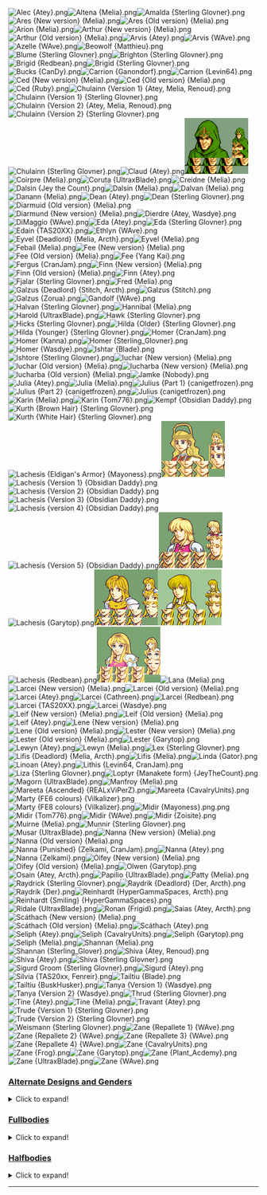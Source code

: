 ![Alec {Atey}.png](https://raw.githubusercontent.com/Klokinator/FE-Repo/main/Portrait%20Repository/FE04-5%20Mugs%20(Genealogy%20of%20the%20Holy%20War,%20Thracia%20776)/Alec%20%7BAtey%7D.png "Alec {Atey}.png")![Altena {Melia}.png](https://raw.githubusercontent.com/Klokinator/FE-Repo/main/Portrait%20Repository/FE04-5%20Mugs%20(Genealogy%20of%20the%20Holy%20War,%20Thracia%20776)/Altena%20%7BMelia%7D.png "Altena {Melia}.png")![Amalda {Sterling Glovner}.png](https://raw.githubusercontent.com/Klokinator/FE-Repo/main/Portrait%20Repository/FE04-5%20Mugs%20(Genealogy%20of%20the%20Holy%20War,%20Thracia%20776)/Amalda%20%7BSterling%20Glovner%7D.png "Amalda {Sterling Glovner}.png")![Ares {New version} {Melia}.png](https://raw.githubusercontent.com/Klokinator/FE-Repo/main/Portrait%20Repository/FE04-5%20Mugs%20(Genealogy%20of%20the%20Holy%20War,%20Thracia%20776)/Ares%20(New%20version)%20%7BMelia%7D.png "Ares {New version} {Melia}.png")![Ares {Old version} {Melia}.png](https://raw.githubusercontent.com/Klokinator/FE-Repo/main/Portrait%20Repository/FE04-5%20Mugs%20(Genealogy%20of%20the%20Holy%20War,%20Thracia%20776)/Ares%20(Old%20version)%20%7BMelia%7D.png "Ares {Old version} {Melia}.png")![Arion {Melia}.png](https://raw.githubusercontent.com/Klokinator/FE-Repo/main/Portrait%20Repository/FE04-5%20Mugs%20(Genealogy%20of%20the%20Holy%20War,%20Thracia%20776)/Arion%20%7BMelia%7D.png "Arion {Melia}.png")![Arthur {New version} {Melia}.png](https://raw.githubusercontent.com/Klokinator/FE-Repo/main/Portrait%20Repository/FE04-5%20Mugs%20(Genealogy%20of%20the%20Holy%20War,%20Thracia%20776)/Arthur%20(New%20version)%20%7BMelia%7D.png "Arthur {New version} {Melia}.png")![Arthur {Old version} {Melia}.png](https://raw.githubusercontent.com/Klokinator/FE-Repo/main/Portrait%20Repository/FE04-5%20Mugs%20(Genealogy%20of%20the%20Holy%20War,%20Thracia%20776)/Arthur%20(Old%20version)%20%7BMelia%7D.png "Arthur {Old version} {Melia}.png")![Arvis {Atey}.png](https://raw.githubusercontent.com/Klokinator/FE-Repo/main/Portrait%20Repository/FE04-5%20Mugs%20(Genealogy%20of%20the%20Holy%20War,%20Thracia%20776)/Arvis%20%7BAtey%7D.png "Arvis {Atey}.png")![Arvis {WAve}.png](https://raw.githubusercontent.com/Klokinator/FE-Repo/main/Portrait%20Repository/FE04-5%20Mugs%20(Genealogy%20of%20the%20Holy%20War,%20Thracia%20776)/Arvis%20%7BWAve%7D.png "Arvis {WAve}.png")![Azelle {WAve}.png](https://raw.githubusercontent.com/Klokinator/FE-Repo/main/Portrait%20Repository/FE04-5%20Mugs%20(Genealogy%20of%20the%20Holy%20War,%20Thracia%20776)/Azelle%20%7BWAve%7D.png "Azelle {WAve}.png")![Beowolf {Matthieu}.png](https://raw.githubusercontent.com/Klokinator/FE-Repo/main/Portrait%20Repository/FE04-5%20Mugs%20(Genealogy%20of%20the%20Holy%20War,%20Thracia%20776)/Beowolf%20%7BMatthieu%7D.png "Beowolf {Matthieu}.png")![Blume {Sterling Glovner}.png](https://raw.githubusercontent.com/Klokinator/FE-Repo/main/Portrait%20Repository/FE04-5%20Mugs%20(Genealogy%20of%20the%20Holy%20War,%20Thracia%20776)/Blume%20%7BSterling%20Glovner%7D.png "Blume {Sterling Glovner}.png")![Brighton {Sterling Glovner}.png](https://raw.githubusercontent.com/Klokinator/FE-Repo/main/Portrait%20Repository/FE04-5%20Mugs%20(Genealogy%20of%20the%20Holy%20War,%20Thracia%20776)/Brighton%20%7BSterling%20Glovner%7D.png "Brighton {Sterling Glovner}.png")![Brigid {Redbean}.png](https://raw.githubusercontent.com/Klokinator/FE-Repo/main/Portrait%20Repository/FE04-5%20Mugs%20(Genealogy%20of%20the%20Holy%20War,%20Thracia%20776)/Brigid%20%7BRedbean%7D.png "Brigid {Redbean}.png")![Brigid {Sterling Glovner}.png](https://raw.githubusercontent.com/Klokinator/FE-Repo/main/Portrait%20Repository/FE04-5%20Mugs%20(Genealogy%20of%20the%20Holy%20War,%20Thracia%20776)/Brigid%20%7BSterling%20Glovner%7D.png "Brigid {Sterling Glovner}.png")![Bucks {CanDy}.png](https://raw.githubusercontent.com/Klokinator/FE-Repo/main/Portrait%20Repository/FE04-5%20Mugs%20(Genealogy%20of%20the%20Holy%20War,%20Thracia%20776)/Bucks%20%7BCanDy%7D.png "Bucks {CanDy}.png")![Carrion {Ganondorf}.png](https://raw.githubusercontent.com/Klokinator/FE-Repo/main/Portrait%20Repository/FE04-5%20Mugs%20(Genealogy%20of%20the%20Holy%20War,%20Thracia%20776)/Carrion%20%7BGanondorf%7D.png "Carrion {Ganondorf}.png")![Carrion {Levin64}.png](https://raw.githubusercontent.com/Klokinator/FE-Repo/main/Portrait%20Repository/FE04-5%20Mugs%20(Genealogy%20of%20the%20Holy%20War,%20Thracia%20776)/Carrion%20%7BLevin64%7D.png "Carrion {Levin64}.png")![Ced {New version} {Melia}.png](https://raw.githubusercontent.com/Klokinator/FE-Repo/main/Portrait%20Repository/FE04-5%20Mugs%20(Genealogy%20of%20the%20Holy%20War,%20Thracia%20776)/Ced%20(New%20version)%20%7BMelia%7D.png "Ced {New version} {Melia}.png")![Ced {Old version} {Melia}.png](https://raw.githubusercontent.com/Klokinator/FE-Repo/main/Portrait%20Repository/FE04-5%20Mugs%20(Genealogy%20of%20the%20Holy%20War,%20Thracia%20776)/Ced%20(Old%20version)%20%7BMelia%7D.png "Ced {Old version} {Melia}.png")![Ced {Ruby}.png](https://raw.githubusercontent.com/Klokinator/FE-Repo/main/Portrait%20Repository/FE04-5%20Mugs%20(Genealogy%20of%20the%20Holy%20War,%20Thracia%20776)/Ced%20%7BRuby%7D.png "Ced {Ruby}.png")![Chulainn {Version 1} {Atey, Melia, Renoud}.png](https://raw.githubusercontent.com/Klokinator/FE-Repo/main/Portrait%20Repository/FE04-5%20Mugs%20(Genealogy%20of%20the%20Holy%20War,%20Thracia%20776)/Chulainn%20(Version%201)%20%7BAtey,%20Melia,%20Renoud%7D.png "Chulainn {Version 1} {Atey, Melia, Renoud}.png")![Chulainn {Version 1} {Sterling Glovner}.png](https://raw.githubusercontent.com/Klokinator/FE-Repo/main/Portrait%20Repository/FE04-5%20Mugs%20(Genealogy%20of%20the%20Holy%20War,%20Thracia%20776)/Chulainn%20(Version%201)%20%7BSterling%20Glovner%7D.png "Chulainn {Version 1} {Sterling Glovner}.png")![Chulainn {Version 2} {Atey, Melia, Renoud}.png](https://raw.githubusercontent.com/Klokinator/FE-Repo/main/Portrait%20Repository/FE04-5%20Mugs%20(Genealogy%20of%20the%20Holy%20War,%20Thracia%20776)/Chulainn%20(Version%202)%20%7BAtey,%20Melia,%20Renoud%7D.png "Chulainn {Version 2} {Atey, Melia, Renoud}.png")![Chulainn {Version 2} {Sterling Glovner}.png](https://raw.githubusercontent.com/Klokinator/FE-Repo/main/Portrait%20Repository/FE04-5%20Mugs%20(Genealogy%20of%20the%20Holy%20War,%20Thracia%20776)/Chulainn%20(Version%202)%20%7BSterling%20Glovner%7D.png "Chulainn {Version 2} {Sterling Glovner}.png")![Chulainn {Sterling Glovner}.png](https://raw.githubusercontent.com/Klokinator/FE-Repo/main/Portrait%20Repository/FE04-5%20Mugs%20(Genealogy%20of%20the%20Holy%20War,%20Thracia%20776)/Chulainn%20%7BSterling%20Glovner%7D.png "Chulainn {Sterling Glovner}.png")![Claud {Atey}.png](https://raw.githubusercontent.com/Klokinator/FE-Repo/main/Portrait%20Repository/FE04-5%20Mugs%20(Genealogy%20of%20the%20Holy%20War,%20Thracia%20776)/Claud%20%7BAtey%7D.png "Claud {Atey}.png")![Codda {Norikins}.png](https://raw.githubusercontent.com/Klokinator/FE-Repo/main/Portrait%20Repository/FE04-5%20Mugs%20(Genealogy%20of%20the%20Holy%20War,%20Thracia%20776)/Codda%20%7BNorikins%7D.png "Codda {Norikins}.png")![Coirpre {Melia}.png](https://raw.githubusercontent.com/Klokinator/FE-Repo/main/Portrait%20Repository/FE04-5%20Mugs%20(Genealogy%20of%20the%20Holy%20War,%20Thracia%20776)/Coirpre%20%7BMelia%7D.png "Coirpre {Melia}.png")![Coruta {UltraxBlade}.png](https://raw.githubusercontent.com/Klokinator/FE-Repo/main/Portrait%20Repository/FE04-5%20Mugs%20(Genealogy%20of%20the%20Holy%20War,%20Thracia%20776)/Coruta%20%7BUltraxBlade%7D.png "Coruta {UltraxBlade}.png")![Creidne {Melia}.png](https://raw.githubusercontent.com/Klokinator/FE-Repo/main/Portrait%20Repository/FE04-5%20Mugs%20(Genealogy%20of%20the%20Holy%20War,%20Thracia%20776)/Creidne%20%7BMelia%7D.png "Creidne {Melia}.png")![Dalsin {Jey the Count}.png](https://raw.githubusercontent.com/Klokinator/FE-Repo/main/Portrait%20Repository/FE04-5%20Mugs%20(Genealogy%20of%20the%20Holy%20War,%20Thracia%20776)/Dalsin%20%7BJey%20the%20Count%7D.png "Dalsin {Jey the Count}.png")![Dalsin {Melia}.png](https://raw.githubusercontent.com/Klokinator/FE-Repo/main/Portrait%20Repository/FE04-5%20Mugs%20(Genealogy%20of%20the%20Holy%20War,%20Thracia%20776)/Dalsin%20%7BMelia%7D.png "Dalsin {Melia}.png")![Dalvan {Melia}.png](https://raw.githubusercontent.com/Klokinator/FE-Repo/main/Portrait%20Repository/FE04-5%20Mugs%20(Genealogy%20of%20the%20Holy%20War,%20Thracia%20776)/Dalvan%20%7BMelia%7D.png "Dalvan {Melia}.png")![Danann {Melia}.png](https://raw.githubusercontent.com/Klokinator/FE-Repo/main/Portrait%20Repository/FE04-5%20Mugs%20(Genealogy%20of%20the%20Holy%20War,%20Thracia%20776)/Danann%20%7BMelia%7D.png "Danann {Melia}.png")![Dean {Atey}.png](https://raw.githubusercontent.com/Klokinator/FE-Repo/main/Portrait%20Repository/FE04-5%20Mugs%20(Genealogy%20of%20the%20Holy%20War,%20Thracia%20776)/Dean%20%7BAtey%7D.png "Dean {Atey}.png")![Dean {Sterling Glovner}.png](https://raw.githubusercontent.com/Klokinator/FE-Repo/main/Portrait%20Repository/FE04-5%20Mugs%20(Genealogy%20of%20the%20Holy%20War,%20Thracia%20776)/Dean%20%7BSterling%20Glovner%7D.png "Dean {Sterling Glovner}.png")![Diarmuid {Old version} {Melia}.png](https://raw.githubusercontent.com/Klokinator/FE-Repo/main/Portrait%20Repository/FE04-5%20Mugs%20(Genealogy%20of%20the%20Holy%20War,%20Thracia%20776)/Diarmuid%20(Old%20version)%20%7BMelia%7D.png "Diarmuid {Old version} {Melia}.png")![Diarmund {New version} {Melia}.png](https://raw.githubusercontent.com/Klokinator/FE-Repo/main/Portrait%20Repository/FE04-5%20Mugs%20(Genealogy%20of%20the%20Holy%20War,%20Thracia%20776)/Diarmund%20(New%20version)%20%7BMelia%7D.png "Diarmund {New version} {Melia}.png")![Dierdre {Atey, Wasdye}.png](https://raw.githubusercontent.com/Klokinator/FE-Repo/main/Portrait%20Repository/FE04-5%20Mugs%20(Genealogy%20of%20the%20Holy%20War,%20Thracia%20776)/Dierdre%20%7BAtey,%20Wasdye%7D.png "Dierdre {Atey, Wasdye}.png")![DiMaggio {WAve}.png](https://raw.githubusercontent.com/Klokinator/FE-Repo/main/Portrait%20Repository/FE04-5%20Mugs%20(Genealogy%20of%20the%20Holy%20War,%20Thracia%20776)/DiMaggio%20%7BWAve%7D.png "DiMaggio {WAve}.png")![Eda {Atey}.png](https://raw.githubusercontent.com/Klokinator/FE-Repo/main/Portrait%20Repository/FE04-5%20Mugs%20(Genealogy%20of%20the%20Holy%20War,%20Thracia%20776)/Eda%20%7BAtey%7D.png "Eda {Atey}.png")![Eda {Sterling Glovner}.png](https://raw.githubusercontent.com/Klokinator/FE-Repo/main/Portrait%20Repository/FE04-5%20Mugs%20(Genealogy%20of%20the%20Holy%20War,%20Thracia%20776)/Eda%20%7BSterling%20Glovner%7D.png "Eda {Sterling Glovner}.png")![Edain {TAS20XX}.png](https://raw.githubusercontent.com/Klokinator/FE-Repo/main/Portrait%20Repository/FE04-5%20Mugs%20(Genealogy%20of%20the%20Holy%20War,%20Thracia%20776)/Edain%20%7BTAS20XX%7D.png "Edain {TAS20XX}.png")![Ethlyn {WAve}.png](https://raw.githubusercontent.com/Klokinator/FE-Repo/main/Portrait%20Repository/FE04-5%20Mugs%20(Genealogy%20of%20the%20Holy%20War,%20Thracia%20776)/Ethlyn%20%7BWAve%7D.png "Ethlyn {WAve}.png")![Eyvel {Deadlord} {Melia, Arcth}.png](https://raw.githubusercontent.com/Klokinator/FE-Repo/main/Portrait%20Repository/FE04-5%20Mugs%20(Genealogy%20of%20the%20Holy%20War,%20Thracia%20776)/Eyvel%20(Deadlord)%20%7BMelia,%20Arcth%7D.png "Eyvel {Deadlord} {Melia, Arcth}.png")![Eyvel {Melia}.png](https://raw.githubusercontent.com/Klokinator/FE-Repo/main/Portrait%20Repository/FE04-5%20Mugs%20(Genealogy%20of%20the%20Holy%20War,%20Thracia%20776)/Eyvel%20%7BMelia%7D.png "Eyvel {Melia}.png")![Febail {Melia}.png](https://raw.githubusercontent.com/Klokinator/FE-Repo/main/Portrait%20Repository/FE04-5%20Mugs%20(Genealogy%20of%20the%20Holy%20War,%20Thracia%20776)/Febail%20%7BMelia%7D.png "Febail {Melia}.png")![Fee {New version} {Melia}.png](https://raw.githubusercontent.com/Klokinator/FE-Repo/main/Portrait%20Repository/FE04-5%20Mugs%20(Genealogy%20of%20the%20Holy%20War,%20Thracia%20776)/Fee%20(New%20version)%20%7BMelia%7D.png "Fee {New version} {Melia}.png")![Fee {Old version} {Melia}.png](https://raw.githubusercontent.com/Klokinator/FE-Repo/main/Portrait%20Repository/FE04-5%20Mugs%20(Genealogy%20of%20the%20Holy%20War,%20Thracia%20776)/Fee%20(Old%20version)%20%7BMelia%7D.png "Fee {Old version} {Melia}.png")![Fee {Yang Kai}.png](https://raw.githubusercontent.com/Klokinator/FE-Repo/main/Portrait%20Repository/FE04-5%20Mugs%20(Genealogy%20of%20the%20Holy%20War,%20Thracia%20776)/Fee%20%7BYang%20Kai%7D.png "Fee {Yang Kai}.png")![Fergus {CranJam}.png](https://raw.githubusercontent.com/Klokinator/FE-Repo/main/Portrait%20Repository/FE04-5%20Mugs%20(Genealogy%20of%20the%20Holy%20War,%20Thracia%20776)/Fergus%20%7BCranJam%7D.png "Fergus {CranJam}.png")![Finn {New version} {Melia}.png](https://raw.githubusercontent.com/Klokinator/FE-Repo/main/Portrait%20Repository/FE04-5%20Mugs%20(Genealogy%20of%20the%20Holy%20War,%20Thracia%20776)/Finn%20(New%20version)%20%7BMelia%7D.png "Finn {New version} {Melia}.png")![Finn {Old version} {Melia}.png](https://raw.githubusercontent.com/Klokinator/FE-Repo/main/Portrait%20Repository/FE04-5%20Mugs%20(Genealogy%20of%20the%20Holy%20War,%20Thracia%20776)/Finn%20(Old%20version)%20%7BMelia%7D.png "Finn {Old version} {Melia}.png")![Finn {Atey}.png](https://raw.githubusercontent.com/Klokinator/FE-Repo/main/Portrait%20Repository/FE04-5%20Mugs%20(Genealogy%20of%20the%20Holy%20War,%20Thracia%20776)/Finn%20%7BAtey%7D.png "Finn {Atey}.png")![Fjalar {Sterling Glovner}.png](https://raw.githubusercontent.com/Klokinator/FE-Repo/main/Portrait%20Repository/FE04-5%20Mugs%20(Genealogy%20of%20the%20Holy%20War,%20Thracia%20776)/Fjalar%20%7BSterling%20Glovner%7D.png "Fjalar {Sterling Glovner}.png")![Fred {Melia}.png](https://raw.githubusercontent.com/Klokinator/FE-Repo/main/Portrait%20Repository/FE04-5%20Mugs%20(Genealogy%20of%20the%20Holy%20War,%20Thracia%20776)/Fred%20%7BMelia%7D.png "Fred {Melia}.png")![Galzus {Deadlord} {Stitch, Arcth}.png](https://raw.githubusercontent.com/Klokinator/FE-Repo/main/Portrait%20Repository/FE04-5%20Mugs%20(Genealogy%20of%20the%20Holy%20War,%20Thracia%20776)/Galzus%20(Deadlord)%20%7BStitch,%20Arcth%7D.png "Galzus {Deadlord} {Stitch, Arcth}.png")![Galzus {Stitch}.png](https://raw.githubusercontent.com/Klokinator/FE-Repo/main/Portrait%20Repository/FE04-5%20Mugs%20(Genealogy%20of%20the%20Holy%20War,%20Thracia%20776)/Galzus%20%7BStitch%7D.png "Galzus {Stitch}.png")![Galzus {Zorua}.png](https://raw.githubusercontent.com/Klokinator/FE-Repo/main/Portrait%20Repository/FE04-5%20Mugs%20(Genealogy%20of%20the%20Holy%20War,%20Thracia%20776)/Galzus%20%7BZorua%7D.png "Galzus {Zorua}.png")![Gandolf {WAve}.png](https://raw.githubusercontent.com/Klokinator/FE-Repo/main/Portrait%20Repository/FE04-5%20Mugs%20(Genealogy%20of%20the%20Holy%20War,%20Thracia%20776)/Gandolf%20%7BWAve%7D.png "Gandolf {WAve}.png")![Halvan {Sterling Glovner}.png](https://raw.githubusercontent.com/Klokinator/FE-Repo/main/Portrait%20Repository/FE04-5%20Mugs%20(Genealogy%20of%20the%20Holy%20War,%20Thracia%20776)/Halvan%20%7BSterling%20Glovner%7D.png "Halvan {Sterling Glovner}.png")![Hannibal {Melia}.png](https://raw.githubusercontent.com/Klokinator/FE-Repo/main/Portrait%20Repository/FE04-5%20Mugs%20(Genealogy%20of%20the%20Holy%20War,%20Thracia%20776)/Hannibal%20%7BMelia%7D.png "Hannibal {Melia}.png")![Harold {UltraxBlade}.png](https://raw.githubusercontent.com/Klokinator/FE-Repo/main/Portrait%20Repository/FE04-5%20Mugs%20(Genealogy%20of%20the%20Holy%20War,%20Thracia%20776)/Harold%20%7BUltraxBlade%7D.png "Harold {UltraxBlade}.png")![Hawk {Sterling Glovner}.png](https://raw.githubusercontent.com/Klokinator/FE-Repo/main/Portrait%20Repository/FE04-5%20Mugs%20(Genealogy%20of%20the%20Holy%20War,%20Thracia%20776)/Hawk%20%7BSterling%20Glovner%7D.png "Hawk {Sterling Glovner}.png")![Hicks {Sterling Glovner}.png](https://raw.githubusercontent.com/Klokinator/FE-Repo/main/Portrait%20Repository/FE04-5%20Mugs%20(Genealogy%20of%20the%20Holy%20War,%20Thracia%20776)/Hicks%20%7BSterling%20Glovner%7D.png "Hicks {Sterling Glovner}.png")![Hilda {Older} {Sterling Glovner}.png](https://raw.githubusercontent.com/Klokinator/FE-Repo/main/Portrait%20Repository/FE04-5%20Mugs%20(Genealogy%20of%20the%20Holy%20War,%20Thracia%20776)/Hilda%20(Older)%20%7BSterling%20Glovner%7D.png "Hilda {Older} {Sterling Glovner}.png")![Hilda {Younger} {Sterling Glovner}.png](https://raw.githubusercontent.com/Klokinator/FE-Repo/main/Portrait%20Repository/FE04-5%20Mugs%20(Genealogy%20of%20the%20Holy%20War,%20Thracia%20776)/Hilda%20(Younger)%20%7BSterling%20Glovner%7D.png "Hilda {Younger} {Sterling Glovner}.png")![Homer {CranJam}.png](https://raw.githubusercontent.com/Klokinator/FE-Repo/main/Portrait%20Repository/FE04-5%20Mugs%20(Genealogy%20of%20the%20Holy%20War,%20Thracia%20776)/Homer%20%7BCranJam%7D.png "Homer {CranJam}.png")![Homer {Kanna}.png](https://raw.githubusercontent.com/Klokinator/FE-Repo/main/Portrait%20Repository/FE04-5%20Mugs%20(Genealogy%20of%20the%20Holy%20War,%20Thracia%20776)/Homer%20%7BKanna%7D.png "Homer {Kanna}.png")![Homer {Sterling_Glovner}.png](https://raw.githubusercontent.com/Klokinator/FE-Repo/main/Portrait%20Repository/FE04-5%20Mugs%20(Genealogy%20of%20the%20Holy%20War,%20Thracia%20776)/Homer%20%7BSterling_Glovner%7D.png "Homer {Sterling_Glovner}.png")![Homer {Wasdye}.png](https://raw.githubusercontent.com/Klokinator/FE-Repo/main/Portrait%20Repository/FE04-5%20Mugs%20(Genealogy%20of%20the%20Holy%20War,%20Thracia%20776)/Homer%20%7BWasdye%7D.png "Homer {Wasdye}.png")![Ishtar {Blade}.png](https://raw.githubusercontent.com/Klokinator/FE-Repo/main/Portrait%20Repository/FE04-5%20Mugs%20(Genealogy%20of%20the%20Holy%20War,%20Thracia%20776)/Ishtar%20%7BBlade%7D.png "Ishtar {Blade}.png")![Ishtore {Sterling Glovner}.png](https://raw.githubusercontent.com/Klokinator/FE-Repo/main/Portrait%20Repository/FE04-5%20Mugs%20(Genealogy%20of%20the%20Holy%20War,%20Thracia%20776)/Ishtore%20%7BSterling%20Glovner%7D.png "Ishtore {Sterling Glovner}.png")![Iuchar {New version} {Melia}.png](https://raw.githubusercontent.com/Klokinator/FE-Repo/main/Portrait%20Repository/FE04-5%20Mugs%20(Genealogy%20of%20the%20Holy%20War,%20Thracia%20776)/Iuchar%20(New%20version)%20%7BMelia%7D.png "Iuchar {New version} {Melia}.png")![Iuchar {Old version} {Melia}.png](https://raw.githubusercontent.com/Klokinator/FE-Repo/main/Portrait%20Repository/FE04-5%20Mugs%20(Genealogy%20of%20the%20Holy%20War,%20Thracia%20776)/Iuchar%20(Old%20version)%20%7BMelia%7D.png "Iuchar {Old version} {Melia}.png")![Iucharba {New version} {Melia}.png](https://raw.githubusercontent.com/Klokinator/FE-Repo/main/Portrait%20Repository/FE04-5%20Mugs%20(Genealogy%20of%20the%20Holy%20War,%20Thracia%20776)/Iucharba%20(New%20version)%20%7BMelia%7D.png "Iucharba {New version} {Melia}.png")![Iucharba {Old version} {Melia}.png](https://raw.githubusercontent.com/Klokinator/FE-Repo/main/Portrait%20Repository/FE04-5%20Mugs%20(Genealogy%20of%20the%20Holy%20War,%20Thracia%20776)/Iucharba%20(Old%20version)%20%7BMelia%7D.png "Iucharba {Old version} {Melia}.png")![Jamke {Nobody}.png](https://raw.githubusercontent.com/Klokinator/FE-Repo/main/Portrait%20Repository/FE04-5%20Mugs%20(Genealogy%20of%20the%20Holy%20War,%20Thracia%20776)/Jamke%20%7BNobody%7D.png "Jamke {Nobody}.png")![Julia {Atey}.png](https://raw.githubusercontent.com/Klokinator/FE-Repo/main/Portrait%20Repository/FE04-5%20Mugs%20(Genealogy%20of%20the%20Holy%20War,%20Thracia%20776)/Julia%20%7BAtey%7D.png "Julia {Atey}.png")![Julia {Melia}.png](https://raw.githubusercontent.com/Klokinator/FE-Repo/main/Portrait%20Repository/FE04-5%20Mugs%20(Genealogy%20of%20the%20Holy%20War,%20Thracia%20776)/Julia%20%7BMelia%7D.png "Julia {Melia}.png")![Julius {Part 1} {canigetfrozen}.png](https://raw.githubusercontent.com/Klokinator/FE-Repo/main/Portrait%20Repository/FE04-5%20Mugs%20(Genealogy%20of%20the%20Holy%20War,%20Thracia%20776)/Julius%20(Part%201)%20%7Bcanigetfrozen%7D.png "Julius {Part 1} {canigetfrozen}.png")![Julius {Part 2} {canigetfrozen}.png](https://raw.githubusercontent.com/Klokinator/FE-Repo/main/Portrait%20Repository/FE04-5%20Mugs%20(Genealogy%20of%20the%20Holy%20War,%20Thracia%20776)/Julius%20(Part%202)%20%7Bcanigetfrozen%7D.png "Julius {Part 2} {canigetfrozen}.png")![Julius {canigetfrozen}.png](https://raw.githubusercontent.com/Klokinator/FE-Repo/main/Portrait%20Repository/FE04-5%20Mugs%20(Genealogy%20of%20the%20Holy%20War,%20Thracia%20776)/Julius%20%7Bcanigetfrozen%7D.png "Julius {canigetfrozen}.png")![Karin {Melia}.png](https://raw.githubusercontent.com/Klokinator/FE-Repo/main/Portrait%20Repository/FE04-5%20Mugs%20(Genealogy%20of%20the%20Holy%20War,%20Thracia%20776)/Karin%20%7BMelia%7D.png "Karin {Melia}.png")![Karin {Tom776}.png](https://raw.githubusercontent.com/Klokinator/FE-Repo/main/Portrait%20Repository/FE04-5%20Mugs%20(Genealogy%20of%20the%20Holy%20War,%20Thracia%20776)/Karin%20%7BTom776%7D.png "Karin {Tom776}.png")![Kempf {Obsidian Daddy}.png](https://raw.githubusercontent.com/Klokinator/FE-Repo/main/Portrait%20Repository/FE04-5%20Mugs%20(Genealogy%20of%20the%20Holy%20War,%20Thracia%20776)/Kempf%20%7BObsidian%20Daddy%7D.png "Kempf {Obsidian Daddy}.png")![Kurth {Brown Hair} {Sterling Glovner}.png](https://raw.githubusercontent.com/Klokinator/FE-Repo/main/Portrait%20Repository/FE04-5%20Mugs%20(Genealogy%20of%20the%20Holy%20War,%20Thracia%20776)/Kurth%20(Brown%20Hair)%20%7BSterling%20Glovner%7D.png "Kurth {Brown Hair} {Sterling Glovner}.png")![Kurth {White Hair} {Sterling Glovner}.png](https://raw.githubusercontent.com/Klokinator/FE-Repo/main/Portrait%20Repository/FE04-5%20Mugs%20(Genealogy%20of%20the%20Holy%20War,%20Thracia%20776)/Kurth%20(White%20Hair)%20%7BSterling%20Glovner%7D.png "Kurth {White Hair} {Sterling Glovner}.png")![Lachesis {Eldigan's Armor} {Mayoness}.png](https://raw.githubusercontent.com/Klokinator/FE-Repo/main/Portrait%20Repository/FE04-5%20Mugs%20(Genealogy%20of%20the%20Holy%20War,%20Thracia%20776)/Lachesis%20(Eldigan's%20Armor)%20%7BMayoness%7D.png "Lachesis {Eldigan's Armor} {Mayoness}.png")![Lachesis {fancy hair} {Frodo1990}.png](https://raw.githubusercontent.com/Klokinator/FE-Repo/main/Portrait%20Repository/FE04-5%20Mugs%20(Genealogy%20of%20the%20Holy%20War,%20Thracia%20776)/Lachesis%20(fancy%20hair)%20%7BFrodo1990%7D.png "Lachesis {fancy hair} {Frodo1990}.png")![Lachesis {Version 1} {Obsidian Daddy}.png](https://raw.githubusercontent.com/Klokinator/FE-Repo/main/Portrait%20Repository/FE04-5%20Mugs%20(Genealogy%20of%20the%20Holy%20War,%20Thracia%20776)/Lachesis%20(Version%201)%20%7BObsidian%20Daddy%7D.png "Lachesis {Version 1} {Obsidian Daddy}.png")![Lachesis {Version 2} {Obsidian Daddy}.png](https://raw.githubusercontent.com/Klokinator/FE-Repo/main/Portrait%20Repository/FE04-5%20Mugs%20(Genealogy%20of%20the%20Holy%20War,%20Thracia%20776)/Lachesis%20(Version%202)%20%7BObsidian%20Daddy%7D.png "Lachesis {Version 2} {Obsidian Daddy}.png")![Lachesis {Version 3} {Obsidian Daddy}.png](https://raw.githubusercontent.com/Klokinator/FE-Repo/main/Portrait%20Repository/FE04-5%20Mugs%20(Genealogy%20of%20the%20Holy%20War,%20Thracia%20776)/Lachesis%20(Version%203)%20%7BObsidian%20Daddy%7D.png "Lachesis {Version 3} {Obsidian Daddy}.png")![Lachesis {version 4} {Obsidian Daddy}.png](https://raw.githubusercontent.com/Klokinator/FE-Repo/main/Portrait%20Repository/FE04-5%20Mugs%20(Genealogy%20of%20the%20Holy%20War,%20Thracia%20776)/Lachesis%20(version%204)%20%7BObsidian%20Daddy%7D.png "Lachesis {version 4} {Obsidian Daddy}.png")![Lachesis {Version 5} {Obsidian Daddy}.png](https://raw.githubusercontent.com/Klokinator/FE-Repo/main/Portrait%20Repository/FE04-5%20Mugs%20(Genealogy%20of%20the%20Holy%20War,%20Thracia%20776)/Lachesis%20(Version%205)%20%7BObsidian%20Daddy%7D.png "Lachesis {Version 5} {Obsidian Daddy}.png")![Lachesis {CavalryUnits}.png](https://raw.githubusercontent.com/Klokinator/FE-Repo/main/Portrait%20Repository/FE04-5%20Mugs%20(Genealogy%20of%20the%20Holy%20War,%20Thracia%20776)/Lachesis%20%7BCavalryUnits%7D.png "Lachesis {CavalryUnits}.png")![Lachesis {Garytop}.png](https://raw.githubusercontent.com/Klokinator/FE-Repo/main/Portrait%20Repository/FE04-5%20Mugs%20(Genealogy%20of%20the%20Holy%20War,%20Thracia%20776)/Lachesis%20%7BGarytop%7D.png "Lachesis {Garytop}.png")![Lachesis {Markex133}.png](https://raw.githubusercontent.com/Klokinator/FE-Repo/main/Portrait%20Repository/FE04-5%20Mugs%20(Genealogy%20of%20the%20Holy%20War,%20Thracia%20776)/Lachesis%20%7BMarkex133%7D.png "Lachesis {Markex133}.png")![Lachesis {Mayoness}.png](https://raw.githubusercontent.com/Klokinator/FE-Repo/main/Portrait%20Repository/FE04-5%20Mugs%20(Genealogy%20of%20the%20Holy%20War,%20Thracia%20776)/Lachesis%20%7BMayoness%7D.png "Lachesis {Mayoness}.png")![Lachesis {Redbean}.png](https://raw.githubusercontent.com/Klokinator/FE-Repo/main/Portrait%20Repository/FE04-5%20Mugs%20(Genealogy%20of%20the%20Holy%20War,%20Thracia%20776)/Lachesis%20%7BRedbean%7D.png "Lachesis {Redbean}.png")![Lachesis {TAS20XX}.png](https://raw.githubusercontent.com/Klokinator/FE-Repo/main/Portrait%20Repository/FE04-5%20Mugs%20(Genealogy%20of%20the%20Holy%20War,%20Thracia%20776)/Lachesis%20%7BTAS20XX%7D.png "Lachesis {TAS20XX}.png")![Lana {Melia}.png](https://raw.githubusercontent.com/Klokinator/FE-Repo/main/Portrait%20Repository/FE04-5%20Mugs%20(Genealogy%20of%20the%20Holy%20War,%20Thracia%20776)/Lana%20%7BMelia%7D.png "Lana {Melia}.png")![Larcei {New version} {Melia}.png](https://raw.githubusercontent.com/Klokinator/FE-Repo/main/Portrait%20Repository/FE04-5%20Mugs%20(Genealogy%20of%20the%20Holy%20War,%20Thracia%20776)/Larcei%20(New%20version)%20%7BMelia%7D.png "Larcei {New version} {Melia}.png")![Larcei {Old version} {Melia}.png](https://raw.githubusercontent.com/Klokinator/FE-Repo/main/Portrait%20Repository/FE04-5%20Mugs%20(Genealogy%20of%20the%20Holy%20War,%20Thracia%20776)/Larcei%20(Old%20version)%20%7BMelia%7D.png "Larcei {Old version} {Melia}.png")![Larcei {Atey}.png](https://raw.githubusercontent.com/Klokinator/FE-Repo/main/Portrait%20Repository/FE04-5%20Mugs%20(Genealogy%20of%20the%20Holy%20War,%20Thracia%20776)/Larcei%20%7BAtey%7D.png "Larcei {Atey}.png")![Larcei {Cathreen}.png](https://raw.githubusercontent.com/Klokinator/FE-Repo/main/Portrait%20Repository/FE04-5%20Mugs%20(Genealogy%20of%20the%20Holy%20War,%20Thracia%20776)/Larcei%20%7BCathreen%7D.png "Larcei {Cathreen}.png")![Larcei {Redbean}.png](https://raw.githubusercontent.com/Klokinator/FE-Repo/main/Portrait%20Repository/FE04-5%20Mugs%20(Genealogy%20of%20the%20Holy%20War,%20Thracia%20776)/Larcei%20%7BRedbean%7D.png "Larcei {Redbean}.png")![Larcei {TAS20XX}.png](https://raw.githubusercontent.com/Klokinator/FE-Repo/main/Portrait%20Repository/FE04-5%20Mugs%20(Genealogy%20of%20the%20Holy%20War,%20Thracia%20776)/Larcei%20%7BTAS20XX%7D.png "Larcei {TAS20XX}.png")![Larcei {Wasdye}.png](https://raw.githubusercontent.com/Klokinator/FE-Repo/main/Portrait%20Repository/FE04-5%20Mugs%20(Genealogy%20of%20the%20Holy%20War,%20Thracia%20776)/Larcei%20%7BWasdye%7D.png "Larcei {Wasdye}.png")![Leif {New version} {Melia}.png](https://raw.githubusercontent.com/Klokinator/FE-Repo/main/Portrait%20Repository/FE04-5%20Mugs%20(Genealogy%20of%20the%20Holy%20War,%20Thracia%20776)/Leif%20(New%20version)%20%7BMelia%7D.png "Leif {New version} {Melia}.png")![Leif {Old version} {Melia}.png](https://raw.githubusercontent.com/Klokinator/FE-Repo/main/Portrait%20Repository/FE04-5%20Mugs%20(Genealogy%20of%20the%20Holy%20War,%20Thracia%20776)/Leif%20(Old%20version)%20%7BMelia%7D.png "Leif {Old version} {Melia}.png")![Leif {Atey}.png](https://raw.githubusercontent.com/Klokinator/FE-Repo/main/Portrait%20Repository/FE04-5%20Mugs%20(Genealogy%20of%20the%20Holy%20War,%20Thracia%20776)/Leif%20%7BAtey%7D.png "Leif {Atey}.png")![Lene {New version} {Melia}.png](https://raw.githubusercontent.com/Klokinator/FE-Repo/main/Portrait%20Repository/FE04-5%20Mugs%20(Genealogy%20of%20the%20Holy%20War,%20Thracia%20776)/Lene%20(New%20version)%20%7BMelia%7D.png "Lene {New version} {Melia}.png")![Lene {Old version} {Melia}.png](https://raw.githubusercontent.com/Klokinator/FE-Repo/main/Portrait%20Repository/FE04-5%20Mugs%20(Genealogy%20of%20the%20Holy%20War,%20Thracia%20776)/Lene%20(Old%20version)%20%7BMelia%7D.png "Lene {Old version} {Melia}.png")![Lester {New version} {Melia}.png](https://raw.githubusercontent.com/Klokinator/FE-Repo/main/Portrait%20Repository/FE04-5%20Mugs%20(Genealogy%20of%20the%20Holy%20War,%20Thracia%20776)/Lester%20(New%20version)%20%7BMelia%7D.png "Lester {New version} {Melia}.png")![Lester {Old version} {Melia}.png](https://raw.githubusercontent.com/Klokinator/FE-Repo/main/Portrait%20Repository/FE04-5%20Mugs%20(Genealogy%20of%20the%20Holy%20War,%20Thracia%20776)/Lester%20(Old%20version)%20%7BMelia%7D.png "Lester {Old version} {Melia}.png")![Lester {Garytop}.png](https://raw.githubusercontent.com/Klokinator/FE-Repo/main/Portrait%20Repository/FE04-5%20Mugs%20(Genealogy%20of%20the%20Holy%20War,%20Thracia%20776)/Lester%20%7BGarytop%7D.png "Lester {Garytop}.png")![Lewyn {Atey}.png](https://raw.githubusercontent.com/Klokinator/FE-Repo/main/Portrait%20Repository/FE04-5%20Mugs%20(Genealogy%20of%20the%20Holy%20War,%20Thracia%20776)/Lewyn%20%7BAtey%7D.png "Lewyn {Atey}.png")![Lewyn {Melia}.png](https://raw.githubusercontent.com/Klokinator/FE-Repo/main/Portrait%20Repository/FE04-5%20Mugs%20(Genealogy%20of%20the%20Holy%20War,%20Thracia%20776)/Lewyn%20%7BMelia%7D.png "Lewyn {Melia}.png")![Lex {Sterling Glovner}.png](https://raw.githubusercontent.com/Klokinator/FE-Repo/main/Portrait%20Repository/FE04-5%20Mugs%20(Genealogy%20of%20the%20Holy%20War,%20Thracia%20776)/Lex%20%7BSterling%20Glovner%7D.png "Lex {Sterling Glovner}.png")![Lifis {Deadlord} {Melia, Arcth}.png](https://raw.githubusercontent.com/Klokinator/FE-Repo/main/Portrait%20Repository/FE04-5%20Mugs%20(Genealogy%20of%20the%20Holy%20War,%20Thracia%20776)/Lifis%20(Deadlord)%20%7BMelia,%20Arcth%7D.png "Lifis {Deadlord} {Melia, Arcth}.png")![Lifis {Melia}.png](https://raw.githubusercontent.com/Klokinator/FE-Repo/main/Portrait%20Repository/FE04-5%20Mugs%20(Genealogy%20of%20the%20Holy%20War,%20Thracia%20776)/Lifis%20%7BMelia%7D.png "Lifis {Melia}.png")![Linda {Gator}.png](https://raw.githubusercontent.com/Klokinator/FE-Repo/main/Portrait%20Repository/FE04-5%20Mugs%20(Genealogy%20of%20the%20Holy%20War,%20Thracia%20776)/Linda%20%7BGator%7D.png "Linda {Gator}.png")![Linoan {Atey}.png](https://raw.githubusercontent.com/Klokinator/FE-Repo/main/Portrait%20Repository/FE04-5%20Mugs%20(Genealogy%20of%20the%20Holy%20War,%20Thracia%20776)/Linoan%20%7BAtey%7D.png "Linoan {Atey}.png")![Lithis {Levin64, CranJam}.png](https://raw.githubusercontent.com/Klokinator/FE-Repo/main/Portrait%20Repository/FE04-5%20Mugs%20(Genealogy%20of%20the%20Holy%20War,%20Thracia%20776)/Lithis%20%7BLevin64,%20CranJam%7D.png "Lithis {Levin64, CranJam}.png")![Liza {Sterling Glovner}.png](https://raw.githubusercontent.com/Klokinator/FE-Repo/main/Portrait%20Repository/FE04-5%20Mugs%20(Genealogy%20of%20the%20Holy%20War,%20Thracia%20776)/Liza%20%7BSterling%20Glovner%7D.png "Liza {Sterling Glovner}.png")![Loptyr {Manakete form} {JeyTheCount}.png](https://raw.githubusercontent.com/Klokinator/FE-Repo/main/Portrait%20Repository/FE04-5%20Mugs%20(Genealogy%20of%20the%20Holy%20War,%20Thracia%20776)/Loptyr%20(Manakete%20form)%20%7BJeyTheCount%7D.png "Loptyr {Manakete form} {JeyTheCount}.png")![Magorn {UltraxBlade}.png](https://raw.githubusercontent.com/Klokinator/FE-Repo/main/Portrait%20Repository/FE04-5%20Mugs%20(Genealogy%20of%20the%20Holy%20War,%20Thracia%20776)/Magorn%20%7BUltraxBlade%7D.png "Magorn {UltraxBlade}.png")![Manfroy {Melia}.png](https://raw.githubusercontent.com/Klokinator/FE-Repo/main/Portrait%20Repository/FE04-5%20Mugs%20(Genealogy%20of%20the%20Holy%20War,%20Thracia%20776)/Manfroy%20%7BMelia%7D.png "Manfroy {Melia}.png")![Mareeta {Ascended} {REALxViPerZ}.png](https://raw.githubusercontent.com/Klokinator/FE-Repo/main/Portrait%20Repository/FE04-5%20Mugs%20(Genealogy%20of%20the%20Holy%20War,%20Thracia%20776)/Mareeta%20(Ascended)%20%7BREALxViPerZ%7D.png "Mareeta {Ascended} {REALxViPerZ}.png")![Mareeta {CavalryUnits}.png](https://raw.githubusercontent.com/Klokinator/FE-Repo/main/Portrait%20Repository/FE04-5%20Mugs%20(Genealogy%20of%20the%20Holy%20War,%20Thracia%20776)/Mareeta%20%7BCavalryUnits%7D.png "Mareeta {CavalryUnits}.png")![Marty {FE6 colours} {Vilkalizer}.png](https://raw.githubusercontent.com/Klokinator/FE-Repo/main/Portrait%20Repository/FE04-5%20Mugs%20(Genealogy%20of%20the%20Holy%20War,%20Thracia%20776)/Marty%20(FE6%20colours)%20%7BVilkalizer%7D.png "Marty {FE6 colours} {Vilkalizer}.png")![Marty {FE8 colours} {Vilkalizer}.png](https://raw.githubusercontent.com/Klokinator/FE-Repo/main/Portrait%20Repository/FE04-5%20Mugs%20(Genealogy%20of%20the%20Holy%20War,%20Thracia%20776)/Marty%20(FE8%20colours)%20%7BVilkalizer%7D.png "Marty {FE8 colours} {Vilkalizer}.png")![Midir {Mayoness}.png.png](https://raw.githubusercontent.com/Klokinator/FE-Repo/main/Portrait%20Repository/FE04-5%20Mugs%20(Genealogy%20of%20the%20Holy%20War,%20Thracia%20776)/Midir%20%7BMayoness%7D.png.png "Midir {Mayoness}.png.png")![Midir {Tom776}.png](https://raw.githubusercontent.com/Klokinator/FE-Repo/main/Portrait%20Repository/FE04-5%20Mugs%20(Genealogy%20of%20the%20Holy%20War,%20Thracia%20776)/Midir%20%7BTom776%7D.png "Midir {Tom776}.png")![Midir {WAve}.png](https://raw.githubusercontent.com/Klokinator/FE-Repo/main/Portrait%20Repository/FE04-5%20Mugs%20(Genealogy%20of%20the%20Holy%20War,%20Thracia%20776)/Midir%20%7BWAve%7D.png "Midir {WAve}.png")![Midir {Zoisite}.png](https://raw.githubusercontent.com/Klokinator/FE-Repo/main/Portrait%20Repository/FE04-5%20Mugs%20(Genealogy%20of%20the%20Holy%20War,%20Thracia%20776)/Midir%20%7BZoisite%7D.png "Midir {Zoisite}.png")![Muirne {Melia}.png](https://raw.githubusercontent.com/Klokinator/FE-Repo/main/Portrait%20Repository/FE04-5%20Mugs%20(Genealogy%20of%20the%20Holy%20War,%20Thracia%20776)/Muirne%20%7BMelia%7D.png "Muirne {Melia}.png")![Munnir {Sterling Glovner}.png](https://raw.githubusercontent.com/Klokinator/FE-Repo/main/Portrait%20Repository/FE04-5%20Mugs%20(Genealogy%20of%20the%20Holy%20War,%20Thracia%20776)/Munnir%20%7BSterling%20Glovner%7D.png "Munnir {Sterling Glovner}.png")![Musar {UltraxBlade}.png](https://raw.githubusercontent.com/Klokinator/FE-Repo/main/Portrait%20Repository/FE04-5%20Mugs%20(Genealogy%20of%20the%20Holy%20War,%20Thracia%20776)/Musar%20%7BUltraxBlade%7D.png "Musar {UltraxBlade}.png")![Nanna {New version} {Melia}.png](https://raw.githubusercontent.com/Klokinator/FE-Repo/main/Portrait%20Repository/FE04-5%20Mugs%20(Genealogy%20of%20the%20Holy%20War,%20Thracia%20776)/Nanna%20(New%20version)%20%7BMelia%7D.png "Nanna {New version} {Melia}.png")![Nanna {Old version} {Melia}.png](https://raw.githubusercontent.com/Klokinator/FE-Repo/main/Portrait%20Repository/FE04-5%20Mugs%20(Genealogy%20of%20the%20Holy%20War,%20Thracia%20776)/Nanna%20(Old%20version)%20%7BMelia%7D.png "Nanna {Old version} {Melia}.png")![Nanna {Punished} {Zelkami, CranJam}.png](https://raw.githubusercontent.com/Klokinator/FE-Repo/main/Portrait%20Repository/FE04-5%20Mugs%20(Genealogy%20of%20the%20Holy%20War,%20Thracia%20776)/Nanna%20(Punished)%20%7BZelkami,%20CranJam%7D.png "Nanna {Punished} {Zelkami, CranJam}.png")![Nanna {Atey}.png](https://raw.githubusercontent.com/Klokinator/FE-Repo/main/Portrait%20Repository/FE04-5%20Mugs%20(Genealogy%20of%20the%20Holy%20War,%20Thracia%20776)/Nanna%20%7BAtey%7D.png "Nanna {Atey}.png")![Nanna {Zelkami}.png](https://raw.githubusercontent.com/Klokinator/FE-Repo/main/Portrait%20Repository/FE04-5%20Mugs%20(Genealogy%20of%20the%20Holy%20War,%20Thracia%20776)/Nanna%20%7BZelkami%7D.png "Nanna {Zelkami}.png")![Oifey {New version} {Melia}.png](https://raw.githubusercontent.com/Klokinator/FE-Repo/main/Portrait%20Repository/FE04-5%20Mugs%20(Genealogy%20of%20the%20Holy%20War,%20Thracia%20776)/Oifey%20(New%20version)%20%7BMelia%7D.png "Oifey {New version} {Melia}.png")![Oifey {Old version} {Melia}.png](https://raw.githubusercontent.com/Klokinator/FE-Repo/main/Portrait%20Repository/FE04-5%20Mugs%20(Genealogy%20of%20the%20Holy%20War,%20Thracia%20776)/Oifey%20(Old%20version)%20%7BMelia%7D.png "Oifey {Old version} {Melia}.png")![Olwen {Garytop}.png](https://raw.githubusercontent.com/Klokinator/FE-Repo/main/Portrait%20Repository/FE04-5%20Mugs%20(Genealogy%20of%20the%20Holy%20War,%20Thracia%20776)/Olwen%20%7BGarytop%7D.png "Olwen {Garytop}.png")![Osain {Atey, Arcth}.png](https://raw.githubusercontent.com/Klokinator/FE-Repo/main/Portrait%20Repository/FE04-5%20Mugs%20(Genealogy%20of%20the%20Holy%20War,%20Thracia%20776)/Osain%20%7BAtey,%20Arcth%7D.png "Osain {Atey, Arcth}.png")![Papilio {UltraxBlade}.png](https://raw.githubusercontent.com/Klokinator/FE-Repo/main/Portrait%20Repository/FE04-5%20Mugs%20(Genealogy%20of%20the%20Holy%20War,%20Thracia%20776)/Papilio%20%7BUltraxBlade%7D.png "Papilio {UltraxBlade}.png")![Patty {Melia}.png](https://raw.githubusercontent.com/Klokinator/FE-Repo/main/Portrait%20Repository/FE04-5%20Mugs%20(Genealogy%20of%20the%20Holy%20War,%20Thracia%20776)/Patty%20%7BMelia%7D.png "Patty {Melia}.png")![Raydrick {Sterling Glovner}.png](https://raw.githubusercontent.com/Klokinator/FE-Repo/main/Portrait%20Repository/FE04-5%20Mugs%20(Genealogy%20of%20the%20Holy%20War,%20Thracia%20776)/Raydrick%20%7BSterling%20Glovner%7D.png "Raydrick {Sterling Glovner}.png")![Raydrik {Deadlord} {Der, Arcth}.png](https://raw.githubusercontent.com/Klokinator/FE-Repo/main/Portrait%20Repository/FE04-5%20Mugs%20(Genealogy%20of%20the%20Holy%20War,%20Thracia%20776)/Raydrik%20(Deadlord)%20%7BDer,%20Arcth%7D.png "Raydrik {Deadlord} {Der, Arcth}.png")![Raydrik {Der}.png](https://raw.githubusercontent.com/Klokinator/FE-Repo/main/Portrait%20Repository/FE04-5%20Mugs%20(Genealogy%20of%20the%20Holy%20War,%20Thracia%20776)/Raydrik%20%7BDer%7D.png "Raydrik {Der}.png")![Reinhardt  {HyperGammaSpaces, Arcth}.png](https://raw.githubusercontent.com/Klokinator/FE-Repo/main/Portrait%20Repository/FE04-5%20Mugs%20(Genealogy%20of%20the%20Holy%20War,%20Thracia%20776)/Reinhardt%20%20%7BHyperGammaSpaces,%20Arcth%7D.png "Reinhardt  {HyperGammaSpaces, Arcth}.png")![Reinhardt {Smiling}  {HyperGammaSpaces}.png](https://raw.githubusercontent.com/Klokinator/FE-Repo/main/Portrait%20Repository/FE04-5%20Mugs%20(Genealogy%20of%20the%20Holy%20War,%20Thracia%20776)/Reinhardt%20(Smiling)%20%20%7BHyperGammaSpaces%7D.png "Reinhardt {Smiling}  {HyperGammaSpaces}.png")![Ridale {UltraxBlade}.png](https://raw.githubusercontent.com/Klokinator/FE-Repo/main/Portrait%20Repository/FE04-5%20Mugs%20(Genealogy%20of%20the%20Holy%20War,%20Thracia%20776)/Ridale%20%7BUltraxBlade%7D.png "Ridale {UltraxBlade}.png")![Ronan {Frigid}.png](https://raw.githubusercontent.com/Klokinator/FE-Repo/main/Portrait%20Repository/FE04-5%20Mugs%20(Genealogy%20of%20the%20Holy%20War,%20Thracia%20776)/Ronan%20%7BFrigid%7D.png "Ronan {Frigid}.png")![Saias {Atey, Arcth}.png](https://raw.githubusercontent.com/Klokinator/FE-Repo/main/Portrait%20Repository/FE04-5%20Mugs%20(Genealogy%20of%20the%20Holy%20War,%20Thracia%20776)/Saias%20%7BAtey,%20Arcth%7D.png "Saias {Atey, Arcth}.png")![Scáthach {New version} {Melia}.png](https://raw.githubusercontent.com/Klokinator/FE-Repo/main/Portrait%20Repository/FE04-5%20Mugs%20(Genealogy%20of%20the%20Holy%20War,%20Thracia%20776)/Sc%C3%A1thach%20(New%20version)%20%7BMelia%7D.png "Scáthach {New version} {Melia}.png")![Scáthach {Old version} {Melia}.png](https://raw.githubusercontent.com/Klokinator/FE-Repo/main/Portrait%20Repository/FE04-5%20Mugs%20(Genealogy%20of%20the%20Holy%20War,%20Thracia%20776)/Sc%C3%A1thach%20(Old%20version)%20%7BMelia%7D.png "Scáthach {Old version} {Melia}.png")![Scáthach {Atey}.png](https://raw.githubusercontent.com/Klokinator/FE-Repo/main/Portrait%20Repository/FE04-5%20Mugs%20(Genealogy%20of%20the%20Holy%20War,%20Thracia%20776)/Sc%C3%A1thach%20%7BAtey%7D.png "Scáthach {Atey}.png")![Seliph {Atey}.png](https://raw.githubusercontent.com/Klokinator/FE-Repo/main/Portrait%20Repository/FE04-5%20Mugs%20(Genealogy%20of%20the%20Holy%20War,%20Thracia%20776)/Seliph%20%7BAtey%7D.png "Seliph {Atey}.png")![Seliph {CavalryUnits}.png](https://raw.githubusercontent.com/Klokinator/FE-Repo/main/Portrait%20Repository/FE04-5%20Mugs%20(Genealogy%20of%20the%20Holy%20War,%20Thracia%20776)/Seliph%20%7BCavalryUnits%7D.png "Seliph {CavalryUnits}.png")![Seliph {Garytop}.png](https://raw.githubusercontent.com/Klokinator/FE-Repo/main/Portrait%20Repository/FE04-5%20Mugs%20(Genealogy%20of%20the%20Holy%20War,%20Thracia%20776)/Seliph%20%7BGarytop%7D.png "Seliph {Garytop}.png")![Seliph {Melia}.png](https://raw.githubusercontent.com/Klokinator/FE-Repo/main/Portrait%20Repository/FE04-5%20Mugs%20(Genealogy%20of%20the%20Holy%20War,%20Thracia%20776)/Seliph%20%7BMelia%7D.png "Seliph {Melia}.png")![Shannan {Melia}.png](https://raw.githubusercontent.com/Klokinator/FE-Repo/main/Portrait%20Repository/FE04-5%20Mugs%20(Genealogy%20of%20the%20Holy%20War,%20Thracia%20776)/Shannan%20%7BMelia%7D.png "Shannan {Melia}.png")![Shannan {Sterling_Glover}.png](https://raw.githubusercontent.com/Klokinator/FE-Repo/main/Portrait%20Repository/FE04-5%20Mugs%20(Genealogy%20of%20the%20Holy%20War,%20Thracia%20776)/Shannan%20%7BSterling_Glover%7D.png "Shannan {Sterling_Glover}.png")![Shiva {Atey, Renoud}.png](https://raw.githubusercontent.com/Klokinator/FE-Repo/main/Portrait%20Repository/FE04-5%20Mugs%20(Genealogy%20of%20the%20Holy%20War,%20Thracia%20776)/Shiva%20%7BAtey,%20Renoud%7D.png "Shiva {Atey, Renoud}.png")![Shiva {Atey}.png](https://raw.githubusercontent.com/Klokinator/FE-Repo/main/Portrait%20Repository/FE04-5%20Mugs%20(Genealogy%20of%20the%20Holy%20War,%20Thracia%20776)/Shiva%20%7BAtey%7D.png "Shiva {Atey}.png")![Shiva {Sterling Glovner}.png](https://raw.githubusercontent.com/Klokinator/FE-Repo/main/Portrait%20Repository/FE04-5%20Mugs%20(Genealogy%20of%20the%20Holy%20War,%20Thracia%20776)/Shiva%20%7BSterling%20Glovner%7D.png "Shiva {Sterling Glovner}.png")![Sigurd Groom {Sterling Glovner}.png](https://raw.githubusercontent.com/Klokinator/FE-Repo/main/Portrait%20Repository/FE04-5%20Mugs%20(Genealogy%20of%20the%20Holy%20War,%20Thracia%20776)/Sigurd%20Groom%20%7BSterling%20Glovner%7D.png "Sigurd Groom {Sterling Glovner}.png")![Sigurd {Atey}.png](https://raw.githubusercontent.com/Klokinator/FE-Repo/main/Portrait%20Repository/FE04-5%20Mugs%20(Genealogy%20of%20the%20Holy%20War,%20Thracia%20776)/Sigurd%20%7BAtey%7D.png "Sigurd {Atey}.png")![Silvia {TAS20xx, Fenreir}.png](https://raw.githubusercontent.com/Klokinator/FE-Repo/main/Portrait%20Repository/FE04-5%20Mugs%20(Genealogy%20of%20the%20Holy%20War,%20Thracia%20776)/Silvia%20%7BTAS20xx,%20Fenreir%7D.png "Silvia {TAS20xx, Fenreir}.png")![Tailtiu {Blade}.png](https://raw.githubusercontent.com/Klokinator/FE-Repo/main/Portrait%20Repository/FE04-5%20Mugs%20(Genealogy%20of%20the%20Holy%20War,%20Thracia%20776)/Tailtiu%20%7BBlade%7D.png "Tailtiu {Blade}.png")![Tailtiu {BuskHusker}.png](https://raw.githubusercontent.com/Klokinator/FE-Repo/main/Portrait%20Repository/FE04-5%20Mugs%20(Genealogy%20of%20the%20Holy%20War,%20Thracia%20776)/Tailtiu%20%7BBuskHusker%7D.png "Tailtiu {BuskHusker}.png")![Tanya {Version 1} {Wasdye}.png](https://raw.githubusercontent.com/Klokinator/FE-Repo/main/Portrait%20Repository/FE04-5%20Mugs%20(Genealogy%20of%20the%20Holy%20War,%20Thracia%20776)/Tanya%20(Version%201)%20%7BWasdye%7D.png "Tanya {Version 1} {Wasdye}.png")![Tanya {Version 2} {Wasdye}.png](https://raw.githubusercontent.com/Klokinator/FE-Repo/main/Portrait%20Repository/FE04-5%20Mugs%20(Genealogy%20of%20the%20Holy%20War,%20Thracia%20776)/Tanya%20(Version%202)%20%7BWasdye%7D.png "Tanya {Version 2} {Wasdye}.png")![Thrud {Sterling Glovner}.png](https://raw.githubusercontent.com/Klokinator/FE-Repo/main/Portrait%20Repository/FE04-5%20Mugs%20(Genealogy%20of%20the%20Holy%20War,%20Thracia%20776)/Thrud%20%7BSterling%20Glovner%7D.png "Thrud {Sterling Glovner}.png")![Tine {Atey}.png](https://raw.githubusercontent.com/Klokinator/FE-Repo/main/Portrait%20Repository/FE04-5%20Mugs%20(Genealogy%20of%20the%20Holy%20War,%20Thracia%20776)/Tine%20%7BAtey%7D.png "Tine {Atey}.png")![Tine {Melia}.png](https://raw.githubusercontent.com/Klokinator/FE-Repo/main/Portrait%20Repository/FE04-5%20Mugs%20(Genealogy%20of%20the%20Holy%20War,%20Thracia%20776)/Tine%20%7BMelia%7D.png "Tine {Melia}.png")![Travant {Atey}.png](https://raw.githubusercontent.com/Klokinator/FE-Repo/main/Portrait%20Repository/FE04-5%20Mugs%20(Genealogy%20of%20the%20Holy%20War,%20Thracia%20776)/Travant%20%7BAtey%7D.png "Travant {Atey}.png")![Trude {Version 1} {Sterling Glovner}.png](https://raw.githubusercontent.com/Klokinator/FE-Repo/main/Portrait%20Repository/FE04-5%20Mugs%20(Genealogy%20of%20the%20Holy%20War,%20Thracia%20776)/Trude%20(Version%201)%20%7BSterling%20Glovner%7D.png "Trude {Version 1} {Sterling Glovner}.png")![Trude {Version 2} {Sterling Glovner}.png](https://raw.githubusercontent.com/Klokinator/FE-Repo/main/Portrait%20Repository/FE04-5%20Mugs%20(Genealogy%20of%20the%20Holy%20War,%20Thracia%20776)/Trude%20(Version%202)%20%7BSterling%20Glovner%7D.png "Trude {Version 2} {Sterling Glovner}.png")![Weismann {Sterling Glovner}.png](https://raw.githubusercontent.com/Klokinator/FE-Repo/main/Portrait%20Repository/FE04-5%20Mugs%20(Genealogy%20of%20the%20Holy%20War,%20Thracia%20776)/Weismann%20%7BSterling%20Glovner%7D.png "Weismann {Sterling Glovner}.png")![Zane {Repallete 1} {WAve}.png](https://raw.githubusercontent.com/Klokinator/FE-Repo/main/Portrait%20Repository/FE04-5%20Mugs%20(Genealogy%20of%20the%20Holy%20War,%20Thracia%20776)/Zane%20(Repallete%201)%20%7BWAve%7D.png "Zane {Repallete 1} {WAve}.png")![Zane {Repallete 2} {WAve}.png](https://raw.githubusercontent.com/Klokinator/FE-Repo/main/Portrait%20Repository/FE04-5%20Mugs%20(Genealogy%20of%20the%20Holy%20War,%20Thracia%20776)/Zane%20(Repallete%202)%20%7BWAve%7D.png "Zane {Repallete 2} {WAve}.png")![Zane {Repallete 3} {WAve}.png](https://raw.githubusercontent.com/Klokinator/FE-Repo/main/Portrait%20Repository/FE04-5%20Mugs%20(Genealogy%20of%20the%20Holy%20War,%20Thracia%20776)/Zane%20(Repallete%203)%20%7BWAve%7D.png "Zane {Repallete 3} {WAve}.png")![Zane {Repallete 4} {WAve}.png](https://raw.githubusercontent.com/Klokinator/FE-Repo/main/Portrait%20Repository/FE04-5%20Mugs%20(Genealogy%20of%20the%20Holy%20War,%20Thracia%20776)/Zane%20(Repallete%204)%20%7BWAve%7D.png "Zane {Repallete 4} {WAve}.png")![Zane {CavalryUnits}.png](https://raw.githubusercontent.com/Klokinator/FE-Repo/main/Portrait%20Repository/FE04-5%20Mugs%20(Genealogy%20of%20the%20Holy%20War,%20Thracia%20776)/Zane%20%7BCavalryUnits%7D.png "Zane {CavalryUnits}.png")![Zane {Frog}.png](https://raw.githubusercontent.com/Klokinator/FE-Repo/main/Portrait%20Repository/FE04-5%20Mugs%20(Genealogy%20of%20the%20Holy%20War,%20Thracia%20776)/Zane%20%7BFrog%7D.png "Zane {Frog}.png")![Zane {Garytop}.png](https://raw.githubusercontent.com/Klokinator/FE-Repo/main/Portrait%20Repository/FE04-5%20Mugs%20(Genealogy%20of%20the%20Holy%20War,%20Thracia%20776)/Zane%20%7BGarytop%7D.png "Zane {Garytop}.png")![Zane {Plant_Acdemy}.png](https://raw.githubusercontent.com/Klokinator/FE-Repo/main/Portrait%20Repository/FE04-5%20Mugs%20(Genealogy%20of%20the%20Holy%20War,%20Thracia%20776)/Zane%20%7BPlant_Acdemy%7D.png "Zane {Plant_Acdemy}.png")![Zane {UltraxBlade}.png](https://raw.githubusercontent.com/Klokinator/FE-Repo/main/Portrait%20Repository/FE04-5%20Mugs%20(Genealogy%20of%20the%20Holy%20War,%20Thracia%20776)/Zane%20%7BUltraxBlade%7D.png "Zane {UltraxBlade}.png")![Zane {WAve}.png](https://raw.githubusercontent.com/Klokinator/FE-Repo/main/Portrait%20Repository/FE04-5%20Mugs%20(Genealogy%20of%20the%20Holy%20War,%20Thracia%20776)/Zane%20%7BWAve%7D.png "Zane {WAve}.png")

### [Alternate Designs and Genders](Alternate%20Designs%20and%20Genders)

<details><summary>Click to expand!</summary>

![Julius {Female} {Uncredited}.png](https://raw.githubusercontent.com/Klokinator/FE-Repo/main/Portrait%20Repository/FE04-5%20Mugs%20(Genealogy%20of%20the%20Holy%20War,%20Thracia%20776)/Alternate%20Designs%20and%20Genders/Julius%20(Female)%20%7BUncredited%7D.png "Julius {Female} {Uncredited}.png")![Kagachesis {Frog}.png](https://raw.githubusercontent.com/Klokinator/FE-Repo/main/Portrait%20Repository/FE04-5%20Mugs%20(Genealogy%20of%20the%20Holy%20War,%20Thracia%20776)/Alternate%20Designs%20and%20Genders/Kagachesis%20%7BFrog%7D.png "Kagachesis {Frog}.png")![Larcei {Tree} {Frog}.png](https://raw.githubusercontent.com/Klokinator/FE-Repo/main/Portrait%20Repository/FE04-5%20Mugs%20(Genealogy%20of%20the%20Holy%20War,%20Thracia%20776)/Alternate%20Designs%20and%20Genders/Larcei%20(Tree)%20%7BFrog%7D.png "Larcei {Tree} {Frog}.png")



----



</details>

### [Fullbodies](Fullbodies)

<details><summary>Click to expand!</summary>

![Lachesis {Black Armour} {Obsidian Daddy}.png](https://raw.githubusercontent.com/Klokinator/FE-Repo/main/Portrait%20Repository/FE04-5%20Mugs%20(Genealogy%20of%20the%20Holy%20War,%20Thracia%20776)/Fullbodies/Lachesis%20(Black%20Armour)%20%7BObsidian%20Daddy%7D.png "Lachesis {Black Armour} {Obsidian Daddy}.png")![Lachesis {Obsidian Daddy}.png](https://raw.githubusercontent.com/Klokinator/FE-Repo/main/Portrait%20Repository/FE04-5%20Mugs%20(Genealogy%20of%20the%20Holy%20War,%20Thracia%20776)/Fullbodies/Lachesis%20%7BObsidian%20Daddy%7D.png "Lachesis {Obsidian Daddy}.png")![Zane {Garytop}.png](https://raw.githubusercontent.com/Klokinator/FE-Repo/main/Portrait%20Repository/FE04-5%20Mugs%20(Genealogy%20of%20the%20Holy%20War,%20Thracia%20776)/Fullbodies/Zane%20%7BGarytop%7D.png "Zane {Garytop}.png")



----



</details>

### [Halfbodies](Halfbodies)

<details><summary>Click to expand!</summary>

![Lachesis {Version 1} {Obsidian Daddy}.png](https://raw.githubusercontent.com/Klokinator/FE-Repo/main/Portrait%20Repository/FE04-5%20Mugs%20(Genealogy%20of%20the%20Holy%20War,%20Thracia%20776)/Halfbodies/Lachesis%20(Version%201)%20%7BObsidian%20Daddy%7D.png "Lachesis {Version 1} {Obsidian Daddy}.png")![Lachesis {Version 2} {Obsidian Daddy}.png](https://raw.githubusercontent.com/Klokinator/FE-Repo/main/Portrait%20Repository/FE04-5%20Mugs%20(Genealogy%20of%20the%20Holy%20War,%20Thracia%20776)/Halfbodies/Lachesis%20(Version%202)%20%7BObsidian%20Daddy%7D.png "Lachesis {Version 2} {Obsidian Daddy}.png")![Lachesis {Version 3} {Obsidian Daddy}.png](https://raw.githubusercontent.com/Klokinator/FE-Repo/main/Portrait%20Repository/FE04-5%20Mugs%20(Genealogy%20of%20the%20Holy%20War,%20Thracia%20776)/Halfbodies/Lachesis%20(Version%203)%20%7BObsidian%20Daddy%7D.png "Lachesis {Version 3} {Obsidian Daddy}.png")![Lachesis {version 4} {Obsidian Daddy}.png](https://raw.githubusercontent.com/Klokinator/FE-Repo/main/Portrait%20Repository/FE04-5%20Mugs%20(Genealogy%20of%20the%20Holy%20War,%20Thracia%20776)/Halfbodies/Lachesis%20(version%204)%20%7BObsidian%20Daddy%7D.png "Lachesis {version 4} {Obsidian Daddy}.png")![Lachesis {Version 5} {Obsidian Daddy}.png](https://raw.githubusercontent.com/Klokinator/FE-Repo/main/Portrait%20Repository/FE04-5%20Mugs%20(Genealogy%20of%20the%20Holy%20War,%20Thracia%20776)/Halfbodies/Lachesis%20(Version%205)%20%7BObsidian%20Daddy%7D.png "Lachesis {Version 5} {Obsidian Daddy}.png")![Larcei {TAS20XX}.png](https://raw.githubusercontent.com/Klokinator/FE-Repo/main/Portrait%20Repository/FE04-5%20Mugs%20(Genealogy%20of%20the%20Holy%20War,%20Thracia%20776)/Halfbodies/Larcei%20%7BTAS20XX%7D.png "Larcei {TAS20XX}.png")![Lex {Sterling Glovner}.png](https://raw.githubusercontent.com/Klokinator/FE-Repo/main/Portrait%20Repository/FE04-5%20Mugs%20(Genealogy%20of%20the%20Holy%20War,%20Thracia%20776)/Halfbodies/Lex%20%7BSterling%20Glovner%7D.png "Lex {Sterling Glovner}.png")![Tailtiu {BuskHusker}.png](https://raw.githubusercontent.com/Klokinator/FE-Repo/main/Portrait%20Repository/FE04-5%20Mugs%20(Genealogy%20of%20the%20Holy%20War,%20Thracia%20776)/Halfbodies/Tailtiu%20%7BBuskHusker%7D.png "Tailtiu {BuskHusker}.png")



----



</details>



----

